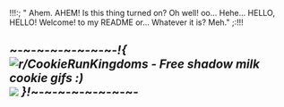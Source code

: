 !!!:; " Ahem. AHEM! Is this thing turned on? Oh well! oo... Hehe... HELLO, HELLO! Welcome! to my README or... Whatever it is? Meh." ;:!!!

~-~-~-~-~-~-~-~-*!{ <img src="https://i.redd.it/0274upz6y4ne1.gif" alt="r/CookieRunKingdoms - Free shadow milk cookie gifs :)"/>![](https://github.com/user-attachments/28c694b8-8211-4839-8a6a-03a0d808887b) }!*~-~-~-~-~-~-~-~-
-
